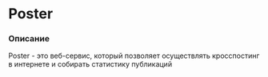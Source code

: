 # Poster

### Описание
Poster - это веб-сервис, который позволяет осуществлять кросспостинг в интернете и собирать статистику публикаций